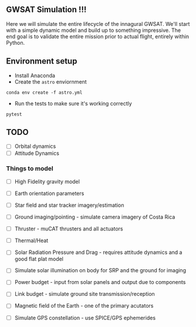 ## GWSAT Simulation !!!

Here we will simulate the entire lifecycle of the innagural GWSAT.
We'll start with a simple dynamic model and build up to something impressive.
The end goal is to validate the entire mission prior to actual flight, entirely within Python. 

## Environment setup

* Install Anaconda
* Create the `astro` enviornment

~~~
conda env create -f astro.yml
~~~

* Run the tests to make sure it's working correctly

~~~
pytest
~~~

## TODO

* [ ] Orbital dynamics
* [ ] Attitude Dynamics

### Things to model

* [ ] High Fidelity gravity model
* [ ] Earth orientation parameters
* [ ] Star field and star tracker imagery/estimation
* [ ] Ground imaging/pointing - simulate camera imagery of Costa Rica
* [ ] Thruster - muCAT thrusters and all actuators
* [ ] Thermal/Heat 
* [ ] Solar Radiation Pressure and Drag - requires attitude dynamics and a good flat plat model
* [ ] Simulate solar illumination on body for SRP and the ground for imaging
* [ ] Power budget - input from solar panels and output due to components
* [ ] Link budget - simulate ground site transmission/reception
* [ ] Magnetic field of the Earth - one of the primary acutators
* [ ] Simulate GPS constellation - use SPICE/GPS ephemerides



